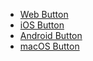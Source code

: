 - [Web Button](#/controls/web/button)
- [iOS Button](#/controls/ios/button)
- [Android Button](#/controls/android/button)
- [macOS Button](#/controls/mac/button)
